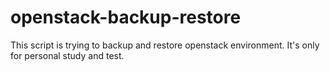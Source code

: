 openstack-backup-restore
========================

This script is trying to backup and restore openstack environment. It's only for personal study and test. 
